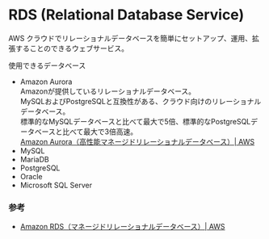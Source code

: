 # RDS (Relational Database Service)

AWS クラウドでリレーショナルデータベースを簡単にセットアップ、運用、拡張することのできるウェブサービス。

使用できるデータベース
- Amazon Aurora  
Amazonが提供しているリレーショナルデータベース。  
MySQLおよびPostgreSQLと互換性がある、クラウド向けのリレーショナルデータベース。  
標準的なMySQLデータベースと比べて最大で5倍、標準的なPostgreSQLデータベースと比べて最大で3倍高速。  
[Amazon Aurora（高性能マネージドリレーショナルデータベース）\| AWS](https://aws.amazon.com/jp/rds/aurora/?aurora-whats-new.sort-by=item.additionalFields.postDateTime&aurora-whats-new.sort-order=desc)
- MySQL
- MariaDB
- PostgreSQL
- Oracle
- Microsoft SQL Server

### 参考
- [Amazon RDS（マネージドリレーショナルデータベース）\| AWS](https://aws.amazon.com/jp/rds/)